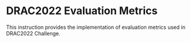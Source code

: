 # DRAC2022 Evaluation Metrics
This instruction provides the implementation of evaluation metrics used in DRAC2022 Challenge.
